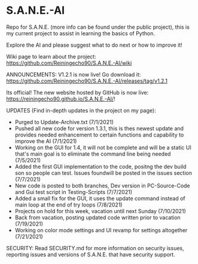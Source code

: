 # S.A.N.E.-AI
Repo for S.A.N.E. (more info can be found under the public project), this is my current project to assist in learning the basics of Python.

Explore the AI and please suggest what to do next or how to improve it!

Wiki page to learn about the project: https://github.com/Reiningecho90/S.A.N.E.-AI/wiki

ANNOUNCEMENTS: 
V1.2.1 is now live! Go download it: https://github.com/Reiningecho90/S.A.N.E.-AI/releases/tag/v1.2.1

Its official! The new website hosted by GitHub is now live: https://reiningecho90.github.io/S.A.N.E.-AI/!

UPDATES (Find in-depth updates in the project on my page):
- Purged to Update-Archive.txt (7/1/2021)
- Pushed all new code for version 1.3.1, this is thes newest update and provides needed enhancement to certain functions and capability to improve the AI (7/1/2021)
- Working on the GUI for 1.4, it will not be complete and will be a static UI that's main goal is to eliminate the command line being needed (7/5/2021)
- Added the first GUI implementation to the code, positng the dev build son so people can test. Issues foundwill be posted in the issues section (7/7/2021)
- New code is posted to both branches, Dev version in PC-Source-Code and Gui test script in Testing-Scripts (7/7/2021)
- Added a small fix for the GUI, it uses the update command instead of main loop at the end of try loops (7/8/2021)
- Projects on hold for this week, vacation until next Sunday (7/10/2021)
- Back from vacation, posting updated code written prior to vacation (7/19/2021)
- Working on color mode settings and UI revamp for settings altogether (7/21/2021)

SECURITY:
Read SECURITY.md for more information on security issues, reporting issues and versions of S.A.N.E. that have security support.
